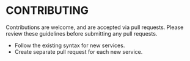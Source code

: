 # CONTRIBUTING

Contributions are welcome, and are accepted via pull requests. Please review these guidelines before submitting any pull requests.

* Follow the existing syntax for new services.
* Create separate pull request for each new service.

